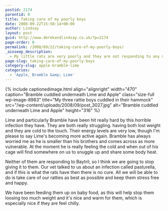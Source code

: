 ```yaml
---
postid: 2174
parentid: 0
title: Taking care of my poorly boys
date: 2008-09-22T15:50:14+00:00
author: Lindsay
layout: post
guid: http://www.derekandlindsay.co.uk/?p=2174
page-order: 0
permalink: /2008/09/22/taking-care-of-my-poorly-boys/
_aioseop_description:
  - My little rats are very poorly and they are not responding to any medicine. All we can do is keep them warm, spoil them with baby food and hope they will pull through.
page-slug: taking-care-of-my-poorly-boys
category-slug: apple-bramble-lime
categories:
  - 'Apple, Bramble &amp; Lime'
---
```

{% include captionedimage.html align="alignright" width="470" caption="Bramble cuddled underneath Lime and Apple" class="size-full wp-image-8983" title="My three rattie boys cuddled in their hammock" src="/wp-content/uploads/2008/09/post_3027.jpg" alt="Bramble cuddled underneath Lime and Apple" height="316" %} 

Lime and particularly Bramble have been hit really hard by this horrible infection they have. They are both really struggling. having both lost weight and they are cold to the touch. Their energy levels are very low, though I'm please to say Lime's becoming more active again. Bramble has always worried me as he is smaller than his brothers and comes across as more vulnerable. At the moment he is really feeling the cold and when out of his cage will find somewhere on us to snuggle up and share some body heat.

Neither of them are responding to Baytril, so I think we are going to stop giving it to them. Our vet talked to us about an infection called pasturella, and if this is what the rats have then there is no cure. All we will be able to do is take care of our ratties as best as possible and keep them stress free and happy.

We have been feeding them up on baby food, as this will help stop them loosing too much weight and it's nice and warm for them, which is especially nice if they are feel chilly.